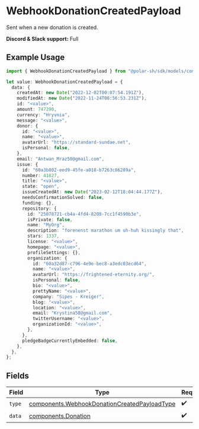 # WebhookDonationCreatedPayload

Sent when a new donation is created.

**Discord & Slack support:** Full

## Example Usage

```typescript
import { WebhookDonationCreatedPayload } from "@polar-sh/sdk/models/components";

let value: WebhookDonationCreatedPayload = {
  data: {
    createdAt: new Date("2022-12-02T00:07:54.191Z"),
    modifiedAt: new Date("2022-11-24T08:56:53.231Z"),
    id: "<value>",
    amount: 747290,
    currency: "Hryvnia",
    message: "<value>",
    donor: {
      id: "<value>",
      name: "<value>",
      avatarUrl: "https://standard-sundae.net",
      isPersonal: false,
    },
    email: "Antwan_Mraz50@gmail.com",
    issue: {
      id: "60a3b802-eed9-45fe-a018-b7263c86289a",
      number: 41827,
      title: "<value>",
      state: "open",
      issueCreatedAt: new Date("2023-02-12T18:04:44.177Z"),
      needsConfirmationSolved: false,
      funding: {},
      repository: {
        id: "25078721-cb4a-4fd4-8208-7cc1f4590b3e",
        isPrivate: false,
        name: "MyOrg",
        description: "forenenst marathon um uh-huh kissingly that",
        stars: 1337,
        license: "<value>",
        homepage: "<value>",
        profileSettings: {},
        organization: {
          id: "60a32d87-c796-4e9e-bec8-a3edc03ecd64",
          name: "<value>",
          avatarUrl: "https://frightened-eternity.org/",
          isPersonal: false,
          bio: "<value>",
          prettyName: "<value>",
          company: "Sipes - Kreiger",
          blog: "<value>",
          location: "<value>",
          email: "Krystina58@gmail.com",
          twitterUsername: "<value>",
          organizationId: "<value>",
        },
      },
      pledgeBadgeCurrentlyEmbedded: false,
    },
  },
};
```

## Fields

| Field                                                                                                        | Type                                                                                                         | Required                                                                                                     | Description                                                                                                  |
| ------------------------------------------------------------------------------------------------------------ | ------------------------------------------------------------------------------------------------------------ | ------------------------------------------------------------------------------------------------------------ | ------------------------------------------------------------------------------------------------------------ |
| `type`                                                                                                       | [components.WebhookDonationCreatedPayloadType](../../models/components/webhookdonationcreatedpayloadtype.md) | :heavy_check_mark:                                                                                           | N/A                                                                                                          |
| `data`                                                                                                       | [components.Donation](../../models/components/donation.md)                                                   | :heavy_check_mark:                                                                                           | N/A                                                                                                          |